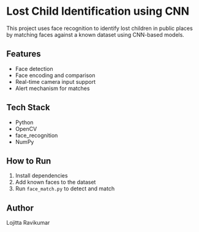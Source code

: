 # Lost Child Identification using CNN

This project uses face recognition to identify lost children in public places by matching faces against a known dataset using CNN-based models.

## Features
- Face detection
- Face encoding and comparison
- Real-time camera input support
- Alert mechanism for matches

## Tech Stack
- Python
- OpenCV
- face_recognition
- NumPy

## How to Run
1. Install dependencies
2. Add known faces to the dataset
3. Run `face_match.py` to detect and match

## Author
Lojitta Ravikumar
